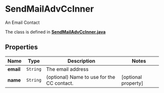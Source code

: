 

# SendMailAdvCcInner

An Email Contact

The class is defined in **[SendMailAdvCcInner.java](../../src/main/java/org/openapitools/model/SendMailAdvCcInner.java)**

## Properties

Name | Type | Description | Notes
------------ | ------------- | ------------- | -------------
**email** | `String` | The email address | 
**name** | `String` | (optional) Name to use for the CC contact. |  [optional property]




